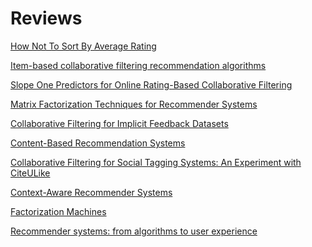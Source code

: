 # Reviews

[How Not To Sort By Average Rating](./1.md)

[Item-based collaborative filtering recommendation algorithms](./2.md)

[Slope One Predictors for Online Rating-Based Collaborative Filtering](./3.md)

[Matrix Factorization Techniques for Recommender Systems](./4.md)

[Collaborative Filtering for Implicit Feedback Datasets](./5.md)

[Content-Based Recommendation Systems](./6.md)

[Collaborative Filtering for Social Tagging Systems: An Experiment with CiteULike](./7.md)

[Context-Aware Recommender Systems](./8.md)

[Factorization Machines](./9.md)

[Recommender systems: from algorithms to user experience
](./10.md)
